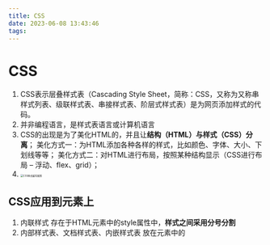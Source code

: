 ```yaml
---
title: CSS
date: 2023-06-08 13:43:46
tags:
---
```


# CSS
1. CSS表示层叠样式表（Cascading Style Sheet，简称：CSS，又称为又称串样式列表、级联样式表、串接样式表、阶层式样式表）是为网页添加样式的代码。
2. 并非编程语言，是样式表语言或计算机语言
3. CSS的出现是为了美化HTML的，并且让**结构（HTML）与样式（CSS）分离**；
	美化方式一：为HTML添加各种各样的样式，比如颜色、字体、大小、下划线等等；
	美化方式二：对HTML进行布局，按照某种结构显示（CSS进行布局 – 浮动、flex、grid）；
4. 	<img src="https://blog-images-1310572444.cos.ap-guangzhou.myqcloud.com/image-20230608134759699.png" alt="CSS样式编写规则" style="zoom: 33%;" />

## CSS应用到元素上
1. 内联样式
	存在于HTML元素中的style属性中，**样式之间采用分号分割**
2. 内部样式表、文档样式表、内嵌样式表
	放在<head>元素中的<style>元素中
	在Vue的开发过程中，每个组件也会有一个style元素，和内部样式表非常的相似（原理并不相同）
3. 外部样式表
	独立文件，通过<link>元素引入进来
4. **@import**
	@import url(css文件地址);
	在<style>元素中导入其他CSS文件

## 文本
1. **text-decoration**
	设置文字的装饰线
	none
	underline
	overline
	line-through
	
2. **text-transform**
	设置文字大小写转换
	capitalize：(使…首字母大写, 资本化的意思)将每个单词的首字符变为大写
	uppercase：(大写字母)将每个单词的所有字符变为大写
	lowercase：(小写字母)将每个单词的所有字符变为小写
	 none：没有任何影响